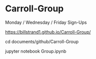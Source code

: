 # Carroll-Group
Monday / Wednesday / Friday Sign-Ups

https://billstrand1.github.io/Carroll-Group/

cd documents/github/Carroll-Group

jupyter notebook Group.ipynb
